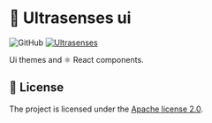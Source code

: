 # 🔱 Ultrasenses ui

![GitHub](https://img.shields.io/github/license/ultrasenses/ultrasenses-ui?style=flat-square)
[![Ultrasenses](https://img.shields.io/badge/ultrasenses-ui-green?style=flat-square&logo=typescript)](https://github.com/ultrasenses)

Ui themes and ⚛️ React components.

## 📄 License

The project is licensed under the [Apache license 2.0](https://github.com/ultrasenses/ultrasenses-ui/blob/main/LICENSE).

